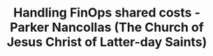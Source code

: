 ---
title: Handling FinOps shared costs - Parker Nancollas (The Church of Jesus Christ of Latter-day Saints)
description: There is no universally correct way to handle shared cloud costs, as it varies from company to company. This session covered common types of shared costs, common allocation methods, and things to consider when choosing an allocation method.
date-added: Nov 2022
type: Video
source: Foundation Contribution
label: FinOps X
link: https://www.youtube.com/watch?v=J0Xn7kHPJZk&list=PLUSCToibAswmu2V2rbm3ZjTLw3OZ9F2SB&index=9
framework-capabilities:
  - capability_shared-cost
framework-persona:
  - finance
  - practitioner
framework-maturity:
  - crawl
  - walk
  - run
cloud-provider:
  - AWS
  - Azure
  - GCP
permalink: /resources/not-here/
weight: 30
listing: true
---